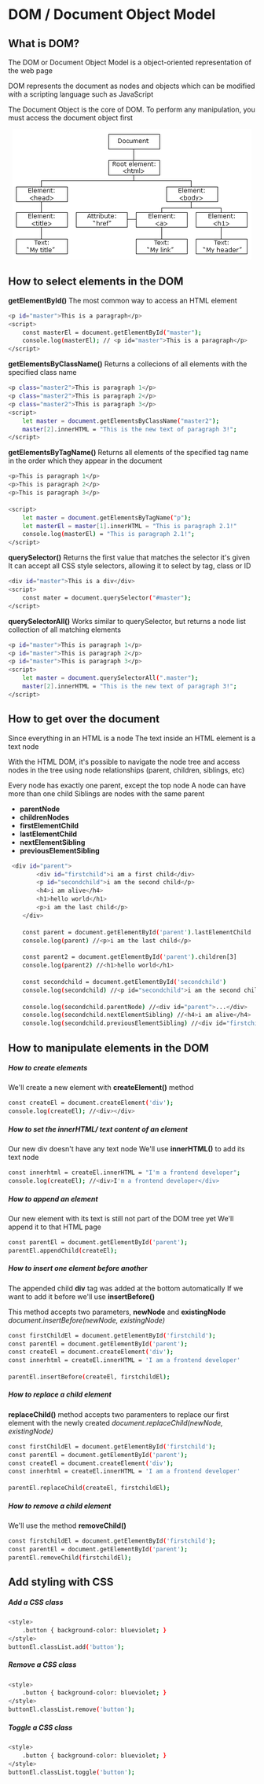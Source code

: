 # DOM / Document Object Model

## What is DOM?

The DOM or Document Object Model is a object-oriented representation of the web page

DOM represents the document as nodes and objects which can be modified with a scripting language such as JavaScript

The Document Object is the core of DOM. To perform any manipulation, you must access the document object first

<p align="center">
	<img src="../Images/DOM_1.PNG" alt="DOM structure" />
</p>


## How to select elements in the DOM

**getElementById()**
The most common way to access an HTML element

```sh
<p id="master">This is a paragraph</p>
<script>
	const masterEl = document.getElementById("master");
	console.log(masterEl); // <p id="master">This is a paragraph</p>
</script>
```


**getElementsByClassName()**
Returns a collecions of all elements with the specified class name

```sh
<p class="master2">This is paragraph 1</p>
<p class="master2">This is paragraph 2</p>
<p class="master2">This is paragraph 3</p>
<script>
	let master = document.getElementsByClassName("master2");
	master[2].innerHTML = "This is the new text of paragraph 3!";
</script>
```


**getElementsByTagName()**
Returns all elements of the specified tag name in the order which they appear in the document

```sh
<p>This is paragraph 1</p>
<p>This is paragraph 2</p>
<p>This is paragraph 3</p>

<script>
	let master = document.getElementsByTagName("p");
	let masterEl = master[1].innerHTML = "This is paragraph 2.1!"
	console.log(masterEl) = "This is paragraph 2.1!";
</script>
```


**querySelector()**
Returns the first value that matches the selector it's given
It can accept all CSS style selectors, allowing it to select by tag, class or ID

```sh
<div id="master">This is a div</div>
<script>
	const mater = document.querySelector("#master");
</script>
```


**querySelectorAll()**
Works similar to querySelector, but returns a node list collection of all matching elements
```sh
<p id="master">This is paragraph 1</p>
<p id="master">This is paragraph 2</p>
<p id="master">This is paragraph 3</p>
<script>
	let master = document.querySelectorAll(".master");
	master[2].innerHTML = "This is the new text of paragraph 3!";
</script>
```


## How to get over the document
Since everything in an HTML is a node
The text inside an HTML element is a text node

With the HTML DOM, it's possible to navigate the node tree and access nodes in the tree using node relationships (parent, children, siblings, etc)

Every node has exactly one parent, except the top node
A node can have more than one child
Siblings are nodes with the same parent

- **parentNode**
- **childrenNodes**
- **firstElementChild**
- **lastElementChild**
- **nextElementSibling**
- **previousElementSibling**

```sh
 <div id="parent">
        <div id="firstchild">i am a first child</div>
        <p id="secondchild">i am the second child</p>
        <h4>i am alive</h4>
        <h1>hello world</h1>
        <p>i am the last child</p>
    </div>  
    
    const parent = document.getElementById('parent').lastElementChild
    console.log(parent) //<p>i am the last child</p>
    
    const parent2 = document.getElementById('parent').children[3]
    console.log(parent2) //<h1>hello world</h1>
    
    const secondchild = document.getElementById('secondchild')
    console.log(secondchild) //<p id="secondchild">i am the second child</p>
    
    console.log(secondchild.parentNode) //<div id="parent">...</div>
    console.log(secondchild.nextElementSibling) //<h4>i am alive</h4>
    console.log(secondchild.previousElementSibling) //<div id="firstchild">i am a first child</div>
```

## How to manipulate elements in the DOM

##### How to create elements
We'll create a new element with **createElement()** method

```sh
const createEl = document.createElement('div');
console.log(createEl); //<div></div>
```


##### How to set the innerHTML/ text content of an element
Our new div doesn't have any text node
We'll use **innerHTML()** to add its text node

```sh
const innerhtml = createEl.innerHTML = "I'm a frontend developer";
console.log(createEl); //<div>I'm a frontend developer</div>
```


##### How to append an element
Our new element with its text is still not part of the DOM tree yet
We'll append it to that HTML page

```sh
const parentEl = document.getElementById('parent');
parentEl.appendChild(createEl);
```


##### How to insert one element before another
The appended child **div** tag was added at the bottom automatically
If we want to add it before we'll use **insertBefore()**

This method accepts two parameters, **newNode** and **existingNode**
*document.insertBefore(newNode, existingNode)*

```sh
const firstChildEl = document.getElementById('firstchild');
const parentEl = document.getElementById('parent');
const createEl = document.createElement('div');
const innerhtml = createEl.innerHTML = 'I am a frontend developer'

parentEl.insertBefore(createEl, firstchildEl);
```


##### How to replace a child element
**replaceChild()** method accepts two paramenters to replace our first element with the newly created
*document.replaceChild(newNode, existingNode)*

```sh
const firstChildEl = document.getElementById('firstchild');
const parentEl = document.getElementById('parent');
const createEl = document.createElement('div');
const innerhtml = createEl.innerHTML = 'I am a frontend developer'

parentEl.replaceChild(createEl, firstchildEl);
```


##### How to remove a child element
We'll use the method **removeChild()**

```sh
const firstchildEl = document.getElementById('firstchild');
const parentEl = document.getElementById('parent');
parentEl.removeChild(firstchildEl);
```


## Add styling with CSS

##### Add a CSS class
```sh
<style>
	.button { background-color: blueviolet; }
</style>
buttonEl.classList.add('button');
```

##### Remove a CSS class
```sh
<style>
	.button { background-color: blueviolet; }
</style>
buttonEl.classList.remove('button');
```

##### Toggle a CSS class
```sh
<style>
	.button { background-color: blueviolet; }
</style>
buttonEl.classList.toggle('button');
```
